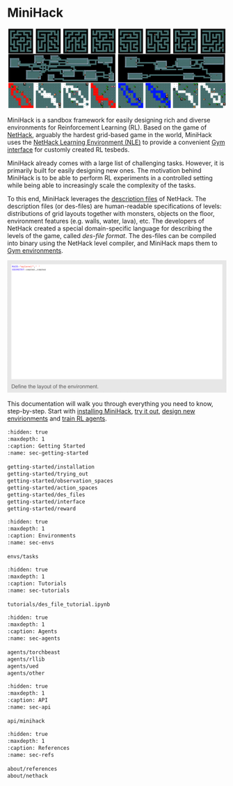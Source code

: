 # MiniHack

![](imgs/minihack_envs.png)

MiniHack is a sandbox framework for easily designing rich and diverse environments for Reinforcement Learning (RL).
Based on the game of [NetHack](./about/nethack), arguably the hardest grid-based game in the world, MiniHack uses the [NetHack Learning Environment (NLE)](https://github.com/facebookresearch/nle) to provide a convenient [Gym interface](https://github.com/openai/gym) for customly created RL tesbeds.

MiniHack already comes with a large list of challenging tasks.
However, it is primarily built for easily designing new ones.
The motivation behind MiniHack is to be able to perform RL
experiments in a controlled setting while being able to increasingly
scale the complexity of the tasks.

To this end, MiniHack leverages the [description files](./getting-started/des_files) of NetHack. The description files (or des-files) are human-readable specifications of levels: distributions of grid layouts together with monsters, objects on the floor, environment features (e.g. walls, water, lava), etc. The developers of NetHack created a special domain-specific language for describing the levels of the game, called _des-file format_. The des-files can be compiled into binary using the NetHack level compiler, and MiniHack maps them to [Gym environments](https://github.com/openai/gym).

![](imgs/des_file.gif)

This documentation will walk you through everything you need to know, step-by-step.
Start with [installing MiniHack](getting-started/installation), [try it out](getting-started/trying_out), [design new envirionments](getting-started/interface) and [train RL agents](agents/torchbeast).


```{toctree}
:hidden: true
:maxdepth: 1
:caption: Getting Started
:name: sec-getting-started

getting-started/installation
getting-started/trying_out
getting-started/observation_spaces
getting-started/action_spaces
getting-started/des_files
getting-started/interface
getting-started/reward
```

```{toctree}
:hidden: true
:maxdepth: 1
:caption: Environments
:name: sec-envs

envs/tasks
```

```{toctree}
:hidden: true
:maxdepth: 1
:caption: Tutorials
:name: sec-tutorials

tutorials/des_file_tutorial.ipynb
```

```{toctree}
:hidden: true
:maxdepth: 1
:caption: Agents
:name: sec-agents

agents/torchbeast
agents/rllib
agents/ued
agents/other
```

```{toctree}
:hidden: true
:maxdepth: 1
:caption: API
:name: sec-api

api/minihack
```

```{toctree}
:hidden: true
:maxdepth: 1
:caption: References
:name: sec-refs

about/references
about/nethack
```
